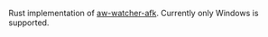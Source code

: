 Rust implementation of [aw-watcher-afk](https://github.com/ActivityWatch/aw-watcher-afk). Currently only Windows is supported.  